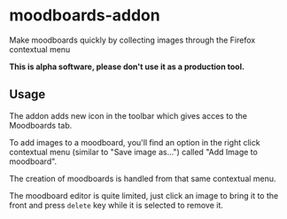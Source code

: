 # moodboards-addon
Make moodboards quickly by collecting images through the Firefox contextual menu

**This is alpha software, please don't use it as a production tool.**

## Usage
The addon adds new icon in the toolbar which gives acces to the Moodboards tab.

To add images to a moodboard, you'll find an option in the right click contextual menu (similar to "Save image as...") called "Add Image to moodboard".

The creation of moodboards is handled from that same contextual menu.

The moodboard editor is quite limited, just click an image to bring it to the front and press `delete` key while it is selected to remove it.
